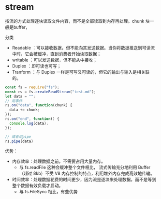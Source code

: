 # stream

按流的方式处理逐块读取文件内容，而不是全部读取到内存再处理。chunk 块一般是buffer，

分类

- Readable ：可以接收数据，但不能向其发送数据。当你将数据推送到可读流中时，它会被缓冲，直到消费者开始读取数据；
- writable ：可以发送数据，但不能从中接收；
- Duplex ：即可读也可写；
- Tranform ：与 Duplex 一样是可写又可读的，但它的输出与输入是相关联的。

```js
const fs = require("fs");
const rs = fs.createReadStream("test.md");
let data = "";
// 用事件
rs.on("data", function(chunk) {
  data += chunk;
});
rs.on("end", function() {
  console.log(data);
});

// 或者用pipe
rs.pipe(data)
```

优势：

- 内存效率：处理数据之前，不需要占用大量内存。
  - 与 fs.readFile 这种会缓冲整个文件相比， 流式传输充分地利用 Buffer （超过 8kb）不受 V8 内存控制的特点，利用堆外内存完成高效地传输。
- 时间效率：处理数据花费的时间更少，因为流是逐块来处理数据，而不是等到整个数据有效负载才启动。
  - 与 fs.FileSync 相比，有些优势
